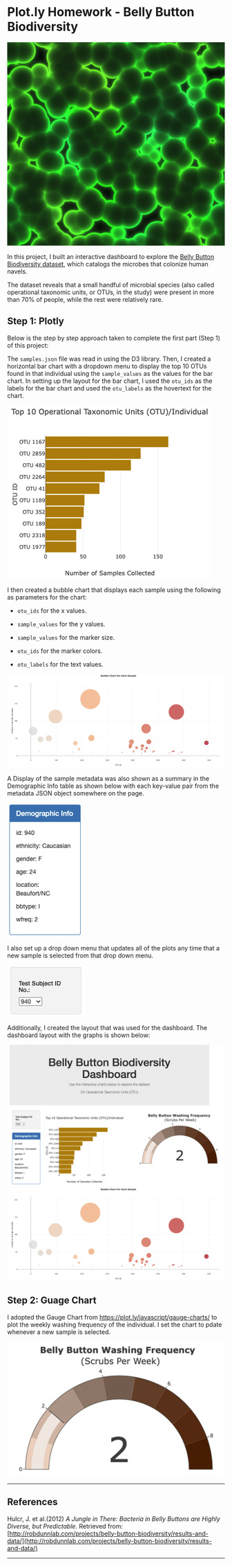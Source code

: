 # Plot.ly Homework - Belly Button Biodiversity

![Bacteria by filterforge.com](Images/Bacteria.png)

In this project, I built an interactive dashboard to explore the [Belly Button Biodiversity dataset](http://robdunnlab.com/projects/belly-button-biodiversity/), which catalogs the microbes that colonize human navels.

The dataset reveals that a small handful of microbial species (also called operational taxonomic units, or OTUs, in the study) were present in more than 70% of people, while the rest were relatively rare.

## Step 1: Plotly
Below is the step by step approach taken to complete the first part (Step 1) of this project:

The `samples.json` file was read in using the D3 library. Then, I created a horizontal bar chart with a dropdown menu to display the top 10 OTUs found in that individual using the `sample_values` as the values for the bar chart.
In setting up the layout for the bar chart, I used the `otu_ids` as the labels for the bar chart and used the `otu_labels` as the hovertext for the chart.

  ![Bar Chart](Images/Bar_Chart.png)

I then created a bubble chart that displays each sample using the following as parameters for the chart:

  * `otu_ids` for the x values.

  * `sample_values` for the y values.

  * `sample_values` for the marker size.

  * `otu_ids` for the marker colors.

  * `otu_labels` for the text values.

![Bubble Chart](Images/Bubble.png)

A Display of the sample metadata was also shown as a summary in the Demographic Info table as shown below with each key-value pair from the metadata JSON object somewhere on the page.

![Demographic Info](Images/Demographic_Info.png)

I also set up a drop down menu that updates all of the plots any time that a new sample is selected from that drop down menu.

![Drop Down](Images/Drop_Down.png)

Additionally, I created the layout that was used for the dashboard. The dashboard layout with the graphs is shown below:

![Dashboard1](Images/Dashboard_1.png)
![Dashboard2](Images/Dashboard_2.png)

## Step 2: Guage Chart

I adopted the Gauge Chart from <https://plot.ly/javascript/gauge-charts/> to plot the weekly washing frequency of the individual. I set the chart to pdate whenever a new sample is selected.

![Weekly Washing Frequency Gauge](Images/Guage_Chart.png)


- - -

## References

Hulcr, J. et al.(2012) _A Jungle in There: Bacteria in Belly Buttons are Highly Diverse, but Predictable_. Retrieved from: [http://robdunnlab.com/projects/belly-button-biodiversity/results-and-data/](http://robdunnlab.com/projects/belly-button-biodiversity/results-and-data/)

- - -

